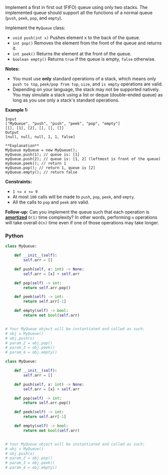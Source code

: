 Implement a first in first out (FIFO) queue using only two stacks. The implemented queue should support all the functions of a normal queue (`push`,  `peek`,  `pop`, and  `empty`).

Implement the  `MyQueue`  class:

-   `void push(int x)`  Pushes element x to the back of the queue.
-   `int pop()`  Removes the element from the front of the queue and returns it.
-   `int peek()`  Returns the element at the front of the queue.
-   `boolean empty()`  Returns  `true`  if the queue is empty,  `false`  otherwise.

**Notes:**

-   You must use  **only**  standard operations of a stack, which means only  `push to top`,  `peek/pop from top`,  `size`, and  `is empty`  operations are valid.
-   Depending on your language, the stack may not be supported natively. You may simulate a stack using a list or deque (double-ended queue) as long as you use only a stack's standard operations.

**Example 1:**
```
Input
["MyQueue", "push", "push", "peek", "pop", "empty"]
[[], [1], [2], [], [], []]
Output
[null, null, null, 1, 1, false]

**Explanation**
MyQueue myQueue = new MyQueue();
myQueue.push(1); // queue is: [1]
myQueue.push(2); // queue is: [1, 2] (leftmost is front of the queue)
myQueue.peek(); // return 1
myQueue.pop(); // return 1, queue is [2]
myQueue.empty(); // return false
```

**Constraints:**

-   `1 <= x <= 9`
-   At most  `100` calls will be made to  `push`,  `pop`,  `peek`, and  `empty`.
-   All the calls to  `pop`  and  `peek`  are valid.

**Follow-up:**  Can you implement the queue such that each operation is  **[amortized](https://en.wikipedia.org/wiki/Amortized_analysis)**  `O(1)`  time complexity? In other words, performing  `n`  operations will take overall  `O(n)`  time even if one of those operations may take longer.


### Python
```python
class MyQueue:

    def __init__(self):
        self.arr = []

    def push(self, x: int) -> None:
        self.arr = [x] + self.arr

    def pop(self) -> int:
        return self.arr.pop()

    def peek(self) -> int:
        return self.arr[-1]

    def empty(self) -> bool:
        return not bool(self.arr)


# Your MyQueue object will be instantiated and called as such:
# obj = MyQueue()
# obj.push(x)
# param_2 = obj.pop()
# param_3 = obj.peek()
# param_4 = obj.empty()
```

```python
class MyQueue:

    def __init__(self):
        self.arr = []

    def push(self, x: int) -> None:
        self.arr = [x] + self.arr

    def pop(self) -> int:
        return self.arr.pop()

    def peek(self) -> int:
        return self.arr[-1]

    def empty(self) -> bool:
        return not bool(self.arr)


# Your MyQueue object will be instantiated and called as such:
# obj = MyQueue()
# obj.push(x)
# param_2 = obj.pop()
# param_3 = obj.peek()
# param_4 = obj.empty()
```